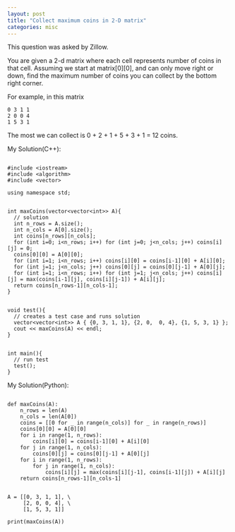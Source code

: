 ```yaml
---
layout: post
title: "Collect maximum coins in 2-D matrix"
categories: misc
---
```



This question was asked by Zillow.

You are given a 2-d matrix where each cell represents number of coins in that cell. Assuming we start at matrix[0][0], and can only move right or down, find the maximum number of coins you can collect by the bottom right corner.

For example, in this matrix
```
0 3 1 1
2 0 0 4
1 5 3 1
```
The most we can collect is 0 + 2 + 1 + 5 + 3 + 1 = 12 coins.


My Solution(C++):
```

#include <iostream>
#include <algorithm>
#include <vector>

using namespace std;


int maxCoins(vector<vector<int>> A){
  // solution
  int n_rows = A.size();
  int n_cols = A[0].size();
  int coins[n_rows][n_cols];
  for (int i=0; i<n_rows; i++) for (int j=0; j<n_cols; j++) coins[i][j] = 0;
  coins[0][0] = A[0][0];
  for (int i=1; i<n_rows; i++) coins[i][0] = coins[i-1][0] + A[i][0];
  for (int j=1; j<n_cols; j++) coins[0][j] = coins[0][j-1] + A[0][j];
  for (int i=1; i<n_rows; i++) for (int j=1; j<n_cols; j++) coins[i][j] = max(coins[i-1][j], coins[i][j-1]) + A[i][j];
  return coins[n_rows-1][n_cols-1];
}


void test(){
  // creates a test case and runs solution
  vector<vector<int>> A { {0, 3, 1, 1}, {2, 0,  0, 4}, {1, 5, 3, 1} };
  cout << maxCoins(A) << endl;
}


int main(){
  // run test
  test();
}
```


My Solution(Python):
```

def maxCoins(A):
    n_rows = len(A)
    n_cols = len(A[0])
    coins = [[0 for _ in range(n_cols)] for _ in range(n_rows)]
    coins[0][0] = A[0][0]
    for i in range(1, n_rows):
        coins[i][0] = coins[i-1][0] + A[i][0]
    for j in range(1, n_cols):
        coins[0][j] = coins[0][j-1] + A[0][j]
    for i in range(1, n_rows):
        for j in range(1, n_cols):
            coins[i][j] = max(coins[i][j-1], coins[i-1][j]) + A[i][j]
    return coins[n_rows-1][n_cols-1]


A = [[0, 3, 1, 1], \
     [2, 0, 0, 4], \
     [1, 5, 3, 1]]

print(maxCoins(A))
```
